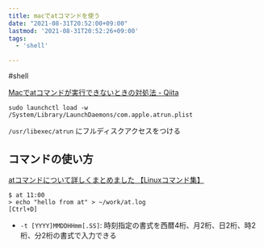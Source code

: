 ```yaml
---
title: macでatコマンドを使う
date: "2021-08-31T20:52:00+09:00"
lastmod: '2021-08-31T20:52:26+09:00'
tags:
  - 'shell'

---
```


#shell

[Macでatコマンドが実行できないときの対処法 - Qiita](https://qiita.com/shge/items/6c43947a77abd9d2d1b2)

```shell
sudo launchctl load -w /System/Library/LaunchDaemons/com.apple.atrun.plist
```

`/usr/libexec/atrun` にフルディスクアクセスをつける

## コマンドの使い方

[atコマンドについて詳しくまとめました 【Linuxコマンド集】](https://eng-entrance.com/linux-command-at)

```shell
$ at 11:00
> echo "hello from at" > ~/work/at.log
[Ctrl+D]
```

- `-t [YYYY]MMDDHHmm[.SS]`: 時刻指定の書式を西暦4桁、月2桁、日2桁、時2桁、分2桁の書式で入力できる
